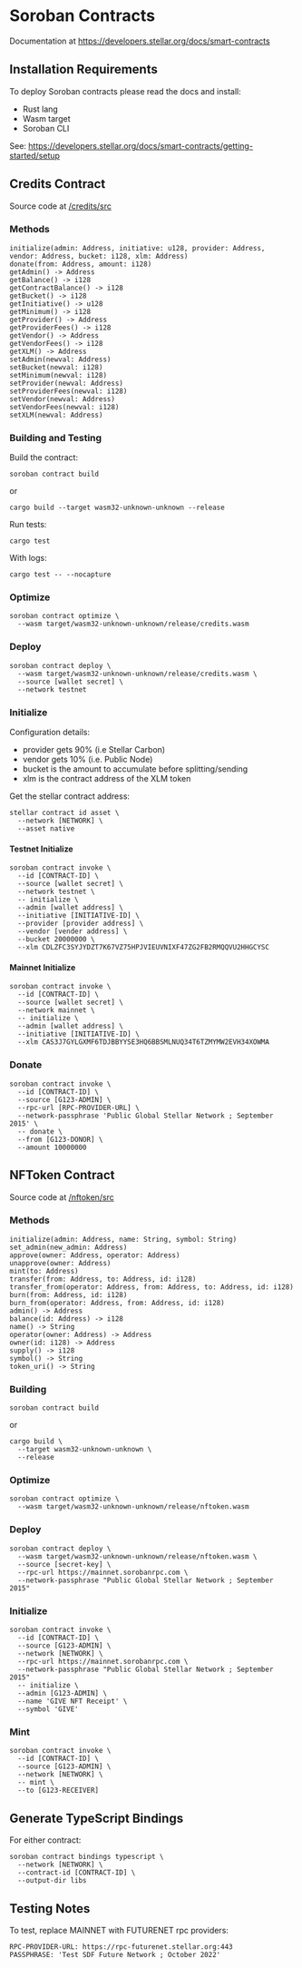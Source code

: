 # Soroban Contracts

Documentation at https://developers.stellar.org/docs/smart-contracts

## Installation Requirements

To deploy Soroban contracts please read the docs and install:
- Rust lang
- Wasm target 
- Soroban CLI

See: https://developers.stellar.org/docs/smart-contracts/getting-started/setup

## Credits Contract

Source code at [/credits/src](/credits/src)

### Methods
```
initialize(admin: Address, initiative: u128, provider: Address, vendor: Address, bucket: i128, xlm: Address)
donate(from: Address, amount: i128)
getAdmin() -> Address
getBalance() -> i128
getContractBalance() -> i128
getBucket() -> i128
getInitiative() -> u128
getMinimum() -> i128
getProvider() -> Address
getProviderFees() -> i128
getVendor() -> Address
getVendorFees() -> i128
getXLM() -> Address
setAdmin(newval: Address)
setBucket(newval: i128)
setMinimum(newval: i128)
setProvider(newval: Address)
setProviderFees(newval: i128)
setVendor(newval: Address)
setVendorFees(newval: i128)
setXLM(newval: Address)
```

### Building and Testing

Build the contract:
```
soroban contract build
```
or
```
cargo build --target wasm32-unknown-unknown --release
```

Run tests:
```
cargo test
```

With logs:
```
cargo test -- --nocapture
```

### Optimize
```
soroban contract optimize \
  --wasm target/wasm32-unknown-unknown/release/credits.wasm
```

### Deploy
```
soroban contract deploy \
  --wasm target/wasm32-unknown-unknown/release/credits.wasm \
  --source [wallet secret] \
  --network testnet
```

### Initialize
Configuration details:
- provider gets 90% (i.e Stellar Carbon)
- vendor gets 10% (i.e. Public Node)
- bucket is the amount to accumulate before splitting/sending
- xlm is the contract address of the XLM token

Get the stellar contract address:
```
stellar contract id asset \
  --network [NETWORK] \
  --asset native
```

#### Testnet Initialize
```
soroban contract invoke \
  --id [CONTRACT-ID] \
  --source [wallet secret] \
  --network testnet \
  -- initialize \
  --admin [wallet address] \
  --initiative [INITIATIVE-ID] \
  --provider [provider address] \
  --vendor [vender address] \
  --bucket 20000000 \
  --xlm CDLZFC3SYJYDZT7K67VZ75HPJVIEUVNIXF47ZG2FB2RMQQVU2HHGCYSC
```

#### Mainnet Initialize
```
soroban contract invoke \
  --id [CONTRACT-ID] \
  --source [wallet secret] \
  --network mainnet \
  -- initialize \
  --admin [wallet address] \
  --initiative [INITIATIVE-ID] \
  --xlm CAS3J7GYLGXMF6TDJBBYYSE3HQ6BBSMLNUQ34T6TZMYMW2EVH34XOWMA
```

### Donate
```
soroban contract invoke \
  --id [CONTRACT-ID] \
  --source [G123-ADMIN] \
  --rpc-url [RPC-PROVIDER-URL] \
  --network-passphrase 'Public Global Stellar Network ; September 2015' \
  -- donate \
  --from [G123-DONOR] \
  --amount 10000000
```

## NFToken Contract

Source code at [/nftoken/src](/nftoken/src)

### Methods
```
initialize(admin: Address, name: String, symbol: String)
set_admin(new_admin: Address)
approve(owner: Address, operator: Address)
unapprove(owner: Address)
mint(to: Address)
transfer(from: Address, to: Address, id: i128)
transfer_from(operator: Address, from: Address, to: Address, id: i128)
burn(from: Address, id: i128)
burn_from(operator: Address, from: Address, id: i128)
admin() -> Address
balance(id: Address) -> i128
name() -> String
operator(owner: Address) -> Address
owner(id: i128) -> Address
supply() -> i128
symbol() -> String
token_uri() -> String
```

### Building
```
soroban contract build
```
or
```
cargo build \
  --target wasm32-unknown-unknown \
  --release
```

### Optimize
```
soroban contract optimize \
  --wasm target/wasm32-unknown-unknown/release/nftoken.wasm
```

### Deploy
```
soroban contract deploy \
  --wasm target/wasm32-unknown-unknown/release/nftoken.wasm \
  --source [secret-key] \
  --rpc-url https://mainnet.sorobanrpc.com \
  --network-passphrase "Public Global Stellar Network ; September 2015"
```

### Initialize
```
soroban contract invoke \
  --id [CONTRACT-ID] \
  --source [G123-ADMIN] \
  --network [NETWORK] \
  --rpc-url https://mainnet.sorobanrpc.com \
  --network-passphrase "Public Global Stellar Network ; September 2015"
  -- initialize \
  --admin [G123-ADMIN] \
  --name 'GIVE NFT Receipt' \
  --symbol 'GIVE'
```

### Mint
```
soroban contract invoke \
  --id [CONTRACT-ID] \
  --source [G123-ADMIN] \
  --network [NETWORK] \
  -- mint \
  --to [G123-RECEIVER]
```

## Generate TypeScript Bindings

For either contract:
```
soroban contract bindings typescript \
  --network [NETWORK] \
  --contract-id [CONTRACT-ID] \
  --output-dir libs
```

## Testing Notes

To test, replace MAINNET with FUTURENET rpc providers:

```
RPC-PROVIDER-URL: https://rpc-futurenet.stellar.org:443
PASSPHRASE: 'Test SDF Future Network ; October 2022'
```
